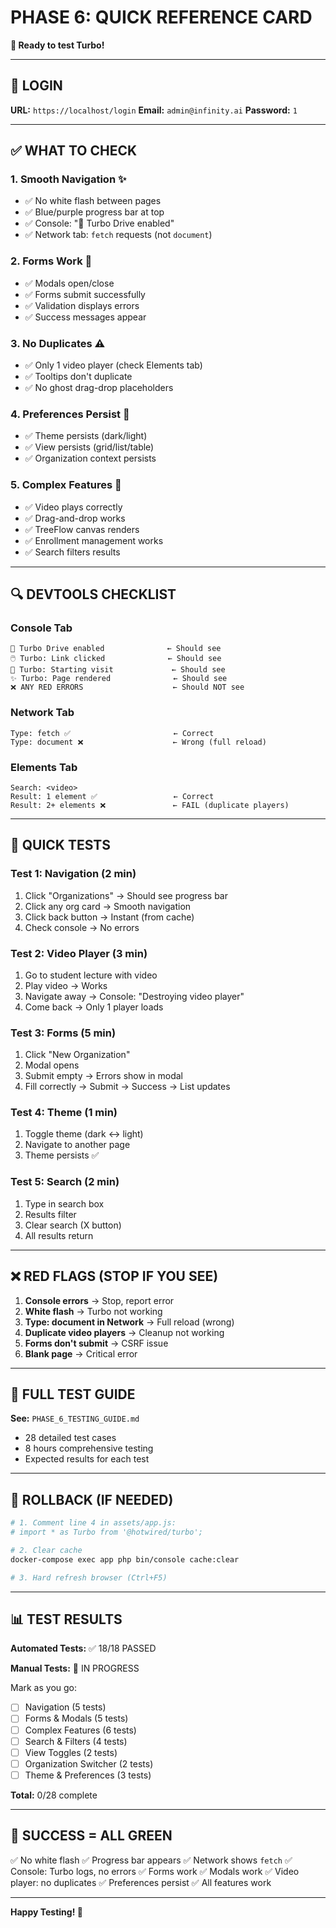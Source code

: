 # PHASE 6: QUICK REFERENCE CARD

**🚀 Ready to test Turbo!**

---

## 🔑 LOGIN

**URL:** `https://localhost/login`
**Email:** `admin@infinity.ai`
**Password:** `1`

---

## ✅ WHAT TO CHECK

### 1. Smooth Navigation ✨
- ✅ No white flash between pages
- ✅ Blue/purple progress bar at top
- ✅ Console: "🚀 Turbo Drive enabled"
- ✅ Network tab: `fetch` requests (not `document`)

### 2. Forms Work 📝
- ✅ Modals open/close
- ✅ Forms submit successfully
- ✅ Validation displays errors
- ✅ Success messages appear

### 3. No Duplicates ⚠️
- ✅ Only 1 video player (check Elements tab)
- ✅ Tooltips don't duplicate
- ✅ No ghost drag-drop placeholders

### 4. Preferences Persist 💾
- ✅ Theme persists (dark/light)
- ✅ View persists (grid/list/table)
- ✅ Organization context persists

### 5. Complex Features 🎯
- ✅ Video plays correctly
- ✅ Drag-and-drop works
- ✅ TreeFlow canvas renders
- ✅ Enrollment management works
- ✅ Search filters results

---

## 🔍 DEVTOOLS CHECKLIST

### Console Tab
```
🚀 Turbo Drive enabled              ← Should see
🖱️ Turbo: Link clicked              ← Should see
🚀 Turbo: Starting visit             ← Should see
✨ Turbo: Page rendered              ← Should see
❌ ANY RED ERRORS                    ← Should NOT see
```

### Network Tab
```
Type: fetch ✅                       ← Correct
Type: document ❌                    ← Wrong (full reload)
```

### Elements Tab
```
Search: <video>
Result: 1 element ✅                 ← Correct
Result: 2+ elements ❌               ← FAIL (duplicate players)
```

---

## 🧪 QUICK TESTS

### Test 1: Navigation (2 min)
1. Click "Organizations" → Should see progress bar
2. Click any org card → Smooth navigation
3. Click back button → Instant (from cache)
4. Check console → No errors

### Test 2: Video Player (3 min)
1. Go to student lecture with video
2. Play video → Works
3. Navigate away → Console: "Destroying video player"
4. Come back → Only 1 player loads

### Test 3: Forms (5 min)
1. Click "New Organization"
2. Modal opens
3. Submit empty → Errors show in modal
4. Fill correctly → Submit → Success → List updates

### Test 4: Theme (1 min)
1. Toggle theme (dark ↔ light)
2. Navigate to another page
3. Theme persists ✅

### Test 5: Search (2 min)
1. Type in search box
2. Results filter
3. Clear search (X button)
4. All results return

---

## ❌ RED FLAGS (STOP IF YOU SEE)

1. **Console errors** → Stop, report error
2. **White flash** → Turbo not working
3. **Type: document in Network** → Full reload (wrong)
4. **Duplicate video players** → Cleanup not working
5. **Forms don't submit** → CSRF issue
6. **Blank page** → Critical error

---

## 📝 FULL TEST GUIDE

**See:** `PHASE_6_TESTING_GUIDE.md`
- 28 detailed test cases
- 8 hours comprehensive testing
- Expected results for each test

---

## 🚨 ROLLBACK (IF NEEDED)

```bash
# 1. Comment line 4 in assets/app.js:
# import * as Turbo from '@hotwired/turbo';

# 2. Clear cache
docker-compose exec app php bin/console cache:clear

# 3. Hard refresh browser (Ctrl+F5)
```

---

## 📊 TEST RESULTS

**Automated Tests:** ✅ 18/18 PASSED

**Manual Tests:** 🔄 IN PROGRESS

Mark as you go:
- [ ] Navigation (5 tests)
- [ ] Forms & Modals (5 tests)
- [ ] Complex Features (6 tests)
- [ ] Search & Filters (4 tests)
- [ ] View Toggles (2 tests)
- [ ] Organization Switcher (2 tests)
- [ ] Theme & Preferences (3 tests)

**Total:** 0/28 complete

---

## 🎯 SUCCESS = ALL GREEN

✅ No white flash
✅ Progress bar appears
✅ Network shows `fetch`
✅ Console: Turbo logs, no errors
✅ Forms work
✅ Modals work
✅ Video player: no duplicates
✅ Preferences persist
✅ All features work

---

**Happy Testing! 🚀**
